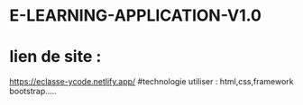 # E-LEARNING-APPLICATION-V1.0
# lien de site :
  https://eclasse-ycode.netlify.app/
#technologie utiliser :
  html,css,framework bootstrap.....
